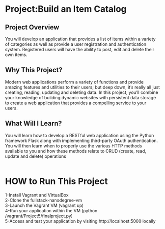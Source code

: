 # Project:Build an Item Catalog
<h2>Project Overview</h2>
You will develop an application that provides a list of items within a variety of categories as well as provide a user registration and authentication system. Registered users will have the ability to post, edit and delete their own items.

<h2>Why This Project?</h2>
Modern web applications perform a variety of functions and provide amazing features and utilities to their users; but deep down, it’s really all just creating, reading, updating and deleting data. In this project, you’ll combine your knowledge of building dynamic websites with persistent data storage to create a web application that provides a compelling service to your users.

<h2>What Will I Learn?</h2>
You will learn how to develop a RESTful web application using the Python framework Flask along with implementing third-party OAuth authentication. You will then learn when to properly use the various HTTP methods available to you and how these methods relate to CRUD (create, read, update and delete) operations
<br><br>
<h1>HOW to Run This Project </h1>
1-Install Vagrant and VirtualBox<br>
2-Clone the fullstack-nanodegree-vm<br>
3-Launch the Vagrant VM (vagrant up)<br>
4-Run your application within the VM (python /vagrant/Project5/finalproject.py)<br>
5-Access and test your application by visiting http://localhost:5000 locally<br>
